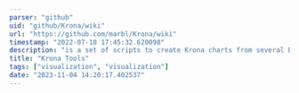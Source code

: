 ```yaml
---
parser: "github"
uid: "github/Krona/wiki"
url: "https://github.com/marbl/Krona/wiki"
timestamp: "2022-07-18 17:45:32.620098"
description: "is a set of scripts to create Krona charts from several Bioinformatics tools as well as from text and XML files."
title: "Krona Tools"
tags: ["visualization", "visualization"]
date: "2023-11-04 14:20:17.402537"
---
```

